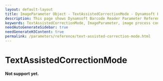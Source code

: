 ```yaml
---
layout: default-layout
title: ImageParameter Object - TextAssistedCorrectionMode - Dynamsoft Barcode Reader Parameter Reference
description: This page shows Dynamsoft Barcode Reader Parameter Reference for ImageParameter Object - TextAssistedCorrectionMode.
keywords: TextAssistedCorrectionMode, ImageParameter, image process control parameters, parameter reference, parameter 
needAutoGenerateSidebar: true
needGenerateH3Content: true
permalink: /parameters/reference/text-assisted-correction-mode.html
---
```


# TextAssistedCorrectionMode  

**Not support yet.**   
